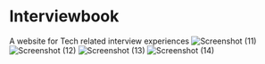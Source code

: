 # Interviewbook
A website for Tech related interview experiences
![Screenshot (11)](https://user-images.githubusercontent.com/29300117/93011270-81ddc500-f5b2-11ea-8049-9f1a7abaaf42.png)
![Screenshot (12)](https://user-images.githubusercontent.com/29300117/93011272-830ef200-f5b2-11ea-88ae-eb0115464e14.png)
![Screenshot (13)](https://user-images.githubusercontent.com/29300117/93011273-84d8b580-f5b2-11ea-8f9f-2373a13fd91f.png)
![Screenshot (14)](https://user-images.githubusercontent.com/29300117/93011276-86a27900-f5b2-11ea-8e97-757e1c11134b.png)

